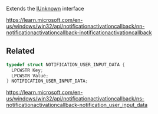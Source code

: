 Extends the [IUnknown](00000000-0000-0000-c000-000000000046.md) interface

https://learn.microsoft.com/en-us/windows/win32/api/notificationactivationcallback/nn-notificationactivationcallback-inotificationactivationcallback

## Related

```cpp
typedef struct NOTIFICATION_USER_INPUT_DATA {
  LPCWSTR Key;
  LPCWSTR Value;
} NOTIFICATION_USER_INPUT_DATA;
```

https://learn.microsoft.com/en-us/windows/win32/api/notificationactivationcallback/ns-notificationactivationcallback-notification_user_input_data
